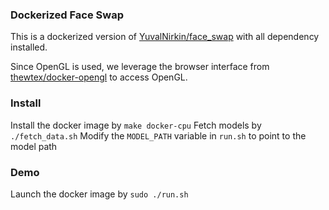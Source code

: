 ### Dockerized Face Swap

This is a dockerized version of [YuvalNirkin/face_swap](https://github.com/YuvalNirkin/face_swap) with all dependency installed.

Since OpenGL is used, we leverage the browser interface from [thewtex/docker-opengl](https://github.com/thewtex/docker-opengl) to
access OpenGL.

### Install

Install the docker image by `make docker-cpu`
Fetch models by `./fetch_data.sh`
Modify the `MODEL_PATH` variable in `run.sh` to point to the model path

### Demo

Launch the docker image by `sudo ./run.sh`
